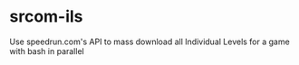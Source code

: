 # srcom-ils
Use speedrun.com's API to mass download all Individual Levels for a game with bash in parallel
